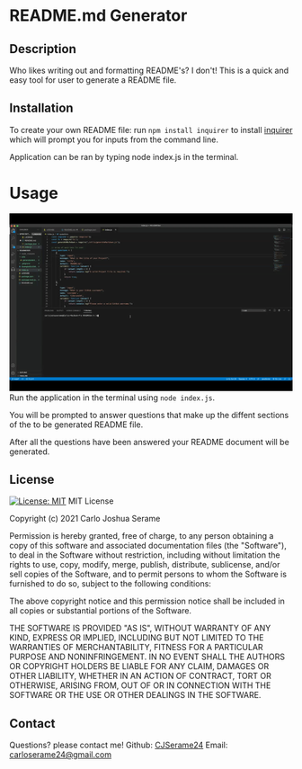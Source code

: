 # README.md Generator
 
## Description
Who likes writing out and formatting README's? I don't! This is a quick and easy tool for user to generate a README file.

## Installation
To create your own README file: run `npm install inquirer` to install [inquirer](https://www.npmjs.com/package/inquirer) which will prompt you for inputs from the command line.

Application can be ran by typing node index.js in the terminal.

# Usage
![](assets/home.gif)
Run the application in the terminal using `node index.js`.

You will be prompted to answer questions that make up the diffent sections of the to be generated README file.

After all the questions have been answered your README document will be generated.


## License
[![License: MIT](https://img.shields.io/badge/License-MIT-yellow.svg)](https://opensource.org/licenses/MIT)
MIT License

Copyright (c) 2021 Carlo Joshua Serame

Permission is hereby granted, free of charge, to any person obtaining a copy
of this software and associated documentation files (the "Software"), to deal
in the Software without restriction, including without limitation the rights
to use, copy, modify, merge, publish, distribute, sublicense, and/or sell
copies of the Software, and to permit persons to whom the Software is
furnished to do so, subject to the following conditions:

The above copyright notice and this permission notice shall be included in all
copies or substantial portions of the Software.

THE SOFTWARE IS PROVIDED "AS IS", WITHOUT WARRANTY OF ANY KIND, EXPRESS OR
IMPLIED, INCLUDING BUT NOT LIMITED TO THE WARRANTIES OF MERCHANTABILITY,
FITNESS FOR A PARTICULAR PURPOSE AND NONINFRINGEMENT. IN NO EVENT SHALL THE
AUTHORS OR COPYRIGHT HOLDERS BE LIABLE FOR ANY CLAIM, DAMAGES OR OTHER
LIABILITY, WHETHER IN AN ACTION OF CONTRACT, TORT OR OTHERWISE, ARISING FROM,
OUT OF OR IN CONNECTION WITH THE SOFTWARE OR THE USE OR OTHER DEALINGS IN THE
SOFTWARE.


## Contact
Questions? please contact me!
Github: [CJSerame24](https://github.com/CJSerame24)
Email: [carloserame24@gmail.com](carloserame24@gmail.com)
